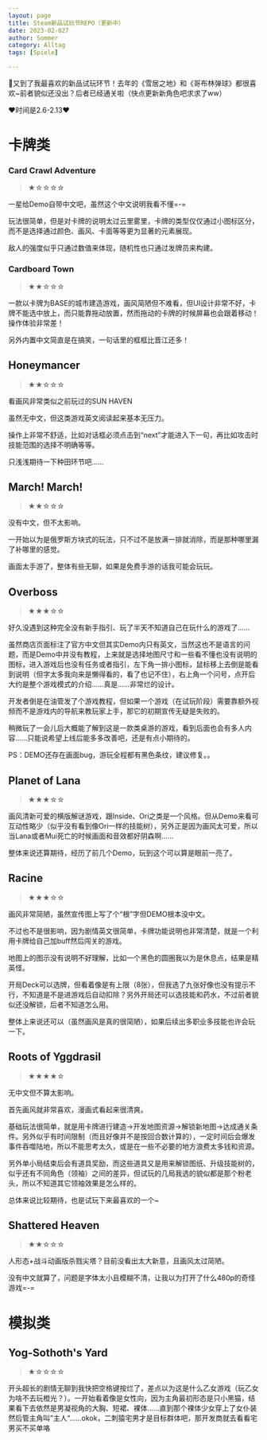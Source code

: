 ```yaml
---
layout: page
title: Steam新品试玩节REPO（更新中）
date: 2023-02-027 
author: Sommer
category: Alltag
tags: [Spiele]

---
```


👏又到了我最喜欢的新品试玩环节！去年的《雪居之地》和《哥布林弹球》都很喜欢~前者貌似还没出？后者已经通关啦（快点更新新角色吧求求了ww）

❤时间是2.6-2.13❤



# 卡牌类

### Card Crawl Adventure

> ★☆☆☆☆

一星给Demo自带中文吧，虽然这个中文说明我看不懂=-=

玩法很简单，但是对卡牌的说明太过云里雾里，卡牌的类型仅仅通过小图标区分，而不是选择通过颜色、画风、卡面等等更为显著的元素展现。

敌人的强度似乎只通过数值来体现，随机性也只通过发牌员来构建。



### Cardboard Town

> ★★☆☆☆

一款以卡牌为BASE的城市建造游戏，画风简陋但不难看，但UI设计非常不好，卡牌不能选中放上，而只能靠拖动放置，然而拖动的卡牌的时候屏幕也会跟着移动！操作体验非常差！

另外内置中文简直是在搞笑，一句话里的框框比晋江还多！



## Honeymancer

> ★★☆☆☆

看画风非常类似之前玩过的SUN HAVEN

虽然无中文，但这类游戏英文阅读起来基本无压力。

操作上非常不舒适，比如对话框必须点击到“next”才能进入下一句，再比如攻击时技能范围的选择不明确等等。

只浅浅期待一下种田环节吧……



## March! March!

> ★★☆☆☆

没有中文，但不太影响。

一开始以为是俄罗斯方块式的玩法，只不过不是放满一排就消除，而是那种哪里漏了补哪里的感觉。

画面太手游了，整体有些无聊，如果是免费手游的话我可能会玩玩。



## Overboss

> ★★★☆☆

好久没遇到这种完全没有新手指引、玩了半天不知道自己在玩什么的游戏了……

虽然商店页面标注了官方中文但其实Demo内只有英文，当然这也不是语言的问题，而是Demo中并没有教程，上来就是选择地图尺寸和一些看不懂也没有说明的图标，进入游戏后也没有任务或者指引，左下角一排小图标，鼠标移上去倒是能看到说明（但字太多我向来是懒得看的，看了也记不住），右上角一个问号，点开后大约是整个游戏模式的介绍……真是……非常烂的设计。

开发者倒是在油管发了个游戏教程，但如果一个游戏（在试玩阶段）需要靠额外视频而不是游戏内的导航来教玩家上手，那它的初期宣传无疑是失败的。

稍微玩了一会儿后大概能了解到这是一款类桌游的游戏，看到后面也会有多人内容……只能说希望上线后能多多改善吧，还是有点小期待的。

PS：DEMO还存在画面bug，游玩全程都有黑色条纹，建议修复。。



## Planet of Lana

> ★★★☆☆

画风清新可爱的横版解谜游戏，跟Inside、Ori之类是一个风格。但从Demo来看可互动性略少（似乎没有看到像Ori一样的技能树），另外正是因为画风太可爱，所以当Lana或者Mui死亡的时候画面和音效都好阴森啊……

整体来说还算期待，经历了前几个Demo，玩到这个可以算是眼前一亮了。



## Racine

> ★★★☆☆

画风非常简陋，虽然宣传图上写了个“根”字但DEMO根本没中文。

不过也不是很影响，因为剧情英文很简单，卡牌功能说明也非常清楚，就是一个利用卡牌给自己加buff然后闯关的游戏。

地图上的图示没有说明不好理解，比如一个黑色的圆圈我以为是休息点，结果是精英怪。

开局Deck可以选牌，但看着像是有上限（8张），但我选了九张好像也没有提示不行，不知道是不是进游戏后自动扣除？另外开局还可以选技能和药水，不过前者貌似还没解锁，后者不知道怎么用。

整体上来说还可以（虽然画风是真的很简陋），如果后续出多职业多技能也许会玩一下。



## Roots of Yggdrasil

> ★★★★☆

无中文但不算太影响。

首先画风就非常喜欢，漫画式看起来很清爽。

基础玩法很简单，就是用卡牌进行建造→开发地图资源→解锁新地图→达成通关条件。另外似乎有时间限制（而且好像并不是按回合数计算的），一定时间后会爆发事件吞噬陆地，所以不能思考太久，或是在一些不必要的地方浪费太多钱和资源。

另外单小局结束后会有道具奖励，而这些道具又是用来解锁图纸、升级技能树的，似乎还有不同角色（领袖）之间的差异，但试玩的几局我选的貌似都是那个粉老头，所以不知道其它领袖效果是怎么样的。

总体来说比较期待，也是试玩下来最喜欢的一个~



## Shattered Heaven

> ★★☆☆☆

人形态+战斗动画版杀戮尖塔？目前没看出太大新意，且画风太过简陋。

没有中文就算了，问题是字体太小且模糊不清，让我以为打开了什么480p的奇怪游戏=-=



# 模拟类

## Yog-Sothoth's Yard

> ★☆☆☆☆

开头超长的剧情无聊到我快把空格键按烂了，差点以为这是什么乙女游戏（玩乙女为啥不去玩橙光？）。一开始看着像是女性向，因为主角最初形态是只小黑猫，结果看下去依然是男凝视角的大胸、短裙、裸体……直到那个裸体少女穿上了女仆装然后管主角叫”主人“……okok，二刺猿宅男才是目标群体吧，那开发商就去看看宅男买不买单咯









